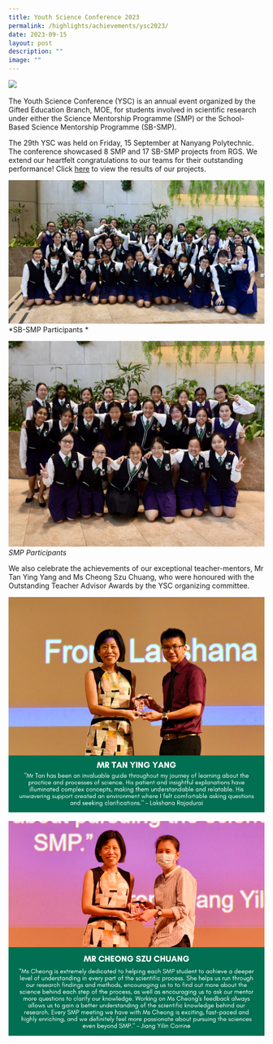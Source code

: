 ```yaml
---
title: Youth Science Conference 2023
permalink: /highlights/achievements/ysc2023/
date: 2023-09-15
layout: post
description: ""
image: ""
---
```


![](/images/ysc23images.png)

The Youth Science Conference (YSC) is an annual event organized by the Gifted Education Branch, MOE, for students involved in scientific research under either the Science Mentorship Programme (SMP) or the School-Based Science Mentorship Programme (SB-SMP).

The 29th YSC was held on Friday, 15 September at Nanyang Polytechnic. The conference showcased 8 SMP and 17 SB-SMP projects from RGS. We extend our heartfelt congratulations to our teams for their outstanding performance!  Click [here](/files/29th%20ysc%20results.pdf) to view the results of our projects. 

![](/images/sb-smp%20grp%20photo_fun%20shot.JPG)
*SB-SMP Participants *

![](/images/smp%20grp%20photo_fun%20shot.JPG)
*SMP Participants* 

We also celebrate the achievements of our exceptional teacher-mentors, Mr Tan Ying Yang and Ms Cheong Szu Chuang, who were honoured with the Outstanding Teacher Advisor Awards by the YSC organizing committee.

![](/images/mrtanyingyang.png)

![](/images/ms%20cheong%20szu%20chuang.png)